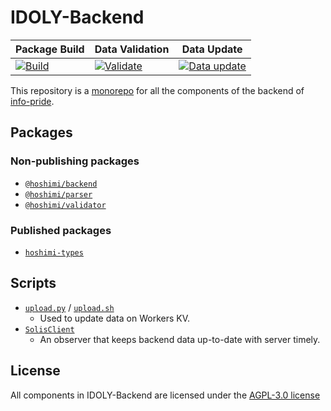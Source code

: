 # IDOLY-Backend

| Package Build                    | Data Validation                           | Data Update                             |
| -------------------------------- | ----------------------------------------- | --------------------------------------- |
| [![Build][build-svg]][build-yml] | [![Validate][validate-svg]][validate-yml] | [![Data update][data-svg]][data-status] |

This repository is a [monorepo](https://en.wikipedia.org/wiki/Monorepo) for all the components of the backend of [info-pride](https://github.com/outloudvi/info-pride).

## Packages

### Non-publishing packages

* [`@hoshimi/backend`](packages/backend)
* [`@hoshimi/parser`](packages/parser)
* [`@hoshimi/validator`](packages/validator)

### Published packages

* [`hoshimi-types`](packages/types)

## Scripts

* [`upload.py`](scripts/upload.py) / [`upload.sh`](scripts/upload.sh)
  * Used to update data on Workers KV.
* [`SolisClient`](solis)
  * An observer that keeps backend data up-to-date with server timely.

## License

All components in IDOLY-Backend are licensed under the [AGPL-3.0 license](LICENSE)

[build-svg]: https://github.com/MalitsPlus/IDOLY-Backend/actions/workflows/build.yml/badge.svg
[build-yml]: https://github.com/MalitsPlus/IDOLY-Backend/actions/workflows/build.yml
[validate-svg]: https://github.com/MalitsPlus/IDOLY-Backend/actions/workflows/validate.yml/badge.svg
[validate-yml]: https://github.com/MalitsPlus/IDOLY-Backend/actions/workflows/validate.yml
[data-svg]: https://circleci.com/gh/MalitsPlus/SolisClient.svg?style=svg
[data-status]: https://app.circleci.com/pipelines/github/MalitsPlus/SolisClient/240/workflows/08606004-73af-4fbf-993b-83e209ee58f5

